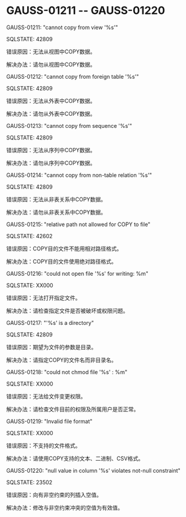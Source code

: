 # GAUSS-01211 -- GAUSS-01220<a name="ZH-CN_TOPIC_0302073724"></a>

GAUSS-01211: "cannot copy from view '%s'"

SQLSTATE: 42809

错误原因：无法从视图中COPY数据。

解决办法：请勿从视图中COPY数据。

GAUSS-01212: "cannot copy from foreign table '%s'"

SQLSTATE: 42809

错误原因：无法从外表中COPY数据。

解决办法：请勿从外表中COPY数据。

GAUSS-01213: "cannot copy from sequence '%s'"

SQLSTATE: 42809

错误原因：无法从序列中COPY数据。

解决办法：请勿从序列中COPY数据。

GAUSS-01214: "cannot copy from non-table relation '%s'"

SQLSTATE: 42809

错误原因：无法从非表关系中COPY数据。

解决办法：请勿从非表关系中COPY数据。

GAUSS-01215: "relative path not allowed for COPY to file"

SQLSTATE: 42602

错误原因：COPY目的文件不能用相对路径格式。

解决办法：COPY目的文件使用绝对路径格式。

GAUSS-01216: "could not open file '%s' for writing: %m"

SQLSTATE: XX000

错误原因：无法打开指定文件。

解决办法：请检查指定文件是否被破坏或权限问题。

GAUSS-01217: "'%s' is a directory"

SQLSTATE: 42809

错误原因：期望为文件的参数是目录。

解决办法：请指定COPY的文件名而非目录名。

GAUSS-01218: "could not chmod file '%s' : %m"

SQLSTATE: XX000

错误原因：无法给文件变更权限。

解决办法：请检查文件目前的权限及所属用户是否正常。

GAUSS-01219: "Invalid file format"

SQLSTATE: XX000

错误原因：不支持的文件格式。

解决办法：请使用COPY支持的文本、二进制、CSV格式。

GAUSS-01220: "null value in column '%s' violates not-null constraint"

SQLSTATE: 23502

错误原因：向有非空约束的列插入空值。

解决办法：修改与非空约束冲突的空值为有效值。
